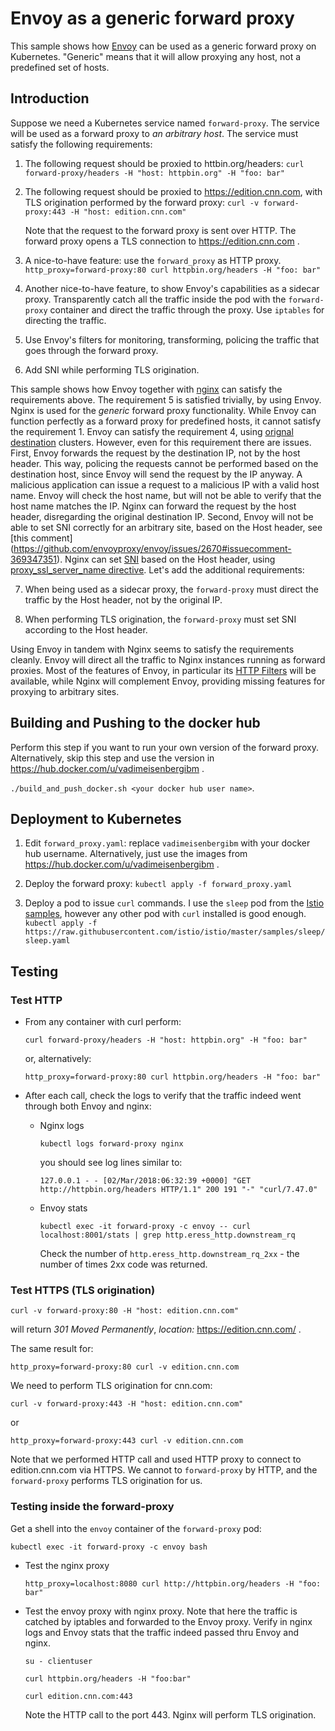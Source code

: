 # Envoy as a generic forward proxy
This sample shows how [Envoy](https://www.envoyproxy.io) can be used as a generic forward proxy on Kubernetes. "Generic" means that it will allow proxying any host, not a predefined set of hosts.

## Introduction
Suppose we need a Kubernetes service named `forward-proxy`. The service will be used as a forward proxy to *an arbitrary host*. The service must satisfy the following requirements:

1. The following request should be proxied to httbin.org/headers:
  `curl forward-proxy/headers -H "host: httpbin.org" -H "foo: bar"`

2. The following request should be proxied to https://edition.cnn.com, with TLS origination performed by the forward proxy:
  `curl -v forward-proxy:443 -H "host: edition.cnn.com"`

   Note that the request to the forward proxy is sent over HTTP. The forward proxy opens a TLS connection to
  https://edition.cnn.com .

3. A nice-to-have feature: use the `forward_proxy` as HTTP proxy.
  `http_proxy=forward-proxy:80 curl httpbin.org/headers -H "foo: bar"`

4. Another nice-to-have feature, to show Envoy's capabilities as a sidecar proxy. Transparently catch all the traffic inside the pod with the `forward-proxy` container and direct the traffic through the proxy. Use `iptables` for directing the traffic.

5. Use Envoy's filters for monitoring, transforming, policing the traffic that goes through the forward proxy.

6. Add SNI while performing TLS origination.

This sample shows how Envoy together with [nginx](https://www.nginx.com) can satisfy the requirements above. The requirement 5 is satisfied trivially, by using Envoy. Nginx is used for the _generic_ forward proxy functionality. While Envoy can function perfectly as a forward proxy for predefined hosts, it cannot satisfy the requirement 1. Envoy can satisfy the requirement 4, using [orignal destination](https://www.envoyproxy.io/docs/envoy/latest/intro/arch_overview/service_discovery.html#arch-overview-service-discovery-types-original-destination) clusters. However, even for this requirement there are issues. First, Envoy forwards the request by the destination IP, not by the host header. This way, policing the requests cannot be performed based on the destination host, since Envoy will send the request by the IP anyway. A malicious application can issue a request to a malicious IP with a valid host name. Envoy will check the host name, but will not be able to verify that the host name matches the IP. Nginx can forward the request by the host header, disregarding the original destination IP.
Second, Envoy will not be able to set SNI correctly for an arbitrary site, based on the Host header, see [this comment] (https://github.com/envoyproxy/envoy/issues/2670#issuecomment-369347351). Nginx can set [SNI](https://en.wikipedia.org/wiki/Server_Name_Indication) based on the Host header, using [proxy_ssl_server_name directive](http://nginx.org/en/docs/http/ngx_http_proxy_module.html#proxy_ssl_server_name). Let's add the additional requirements:

7. When being used as a sidecar proxy, the `forward-proxy` must direct the traffic by the Host header, not by the original IP.

8. When performing TLS origination, the `forward-proxy` must set SNI according to the Host header.

Using Envoy in tandem with Nginx seems to satisfy the requirements cleanly. Envoy will direct all the traffic to Nginx instances running as forward proxies. Most of the features of Envoy, in particular its [HTTP Filters](https://www.envoyproxy.io/docs/envoy/latest/intro/arch_overview/http_filters) will be available, while Nginx will complement Envoy, providing missing features for proxying to arbitrary sites.

## Building and Pushing to the docker hub
Perform this step if you want to run your own version of the forward proxy. Alternatively, skip this step and use the version in https://hub.docker.com/u/vadimeisenbergibm .

`./build_and_push_docker.sh <your docker hub user name>`.

## Deployment to Kubernetes
1. Edit `forward_proxy.yaml`: replace `vadimeisenbergibm` with your docker hub username. Alternatively, just use the images from https://hub.docker.com/u/vadimeisenbergibm .

2. Deploy the forward proxy:
`kubectl apply -f forward_proxy.yaml`

3. Deploy a pod to issue `curl` commands. I use the `sleep` pod from the [Istio samples](https://github.com/istio/istio/tree/master/samples), however any other pod with `curl` installed is good enough.
`kubectl apply -f https://raw.githubusercontent.com/istio/istio/master/samples/sleep/sleep.yaml`

## Testing
### Test HTTP
* From any container with curl perform:

  `curl forward-proxy/headers -H "host: httpbin.org" -H "foo: bar"`

  or, alternatively:

  `http_proxy=forward-proxy:80 curl httpbin.org/headers -H "foo: bar"`

* After each call, check the logs to verify that the traffic indeed went through both Envoy and nginx:

  * Nginx logs
  
    `kubectl logs forward-proxy nginx`

     you should see log lines similar to:

     `127.0.0.1 - - [02/Mar/2018:06:32:39 +0000] "GET http://httpbin.org/headers HTTP/1.1" 200 191 "-" "curl/7.47.0"`

  * Envoy stats

    `kubectl exec -it forward-proxy -c envoy -- curl localhost:8001/stats | grep http.eress_http.downstream_rq`

    Check the number of `http.eress_http.downstream_rq_2xx` - the number of times 2xx code was returned.

### Test HTTPS (TLS origination)
  `curl -v forward-proxy:80 -H "host: edition.cnn.com"`

  will return _301 Moved Permanently_, _location:_ https://edition.cnn.com/ .

  The same result for:

  `http_proxy=forward-proxy:80 curl -v edition.cnn.com`

  We need to perform TLS origination for cnn.com:

  `curl -v forward-proxy:443 -H "host: edition.cnn.com"`

  or

  `http_proxy=forward-proxy:443 curl -v edition.cnn.com`

  Note that we performed HTTP call and used HTTP proxy to connect to edition.cnn.com via HTTPS. We cannot to `forward-proxy` by HTTP, and the `forward-proxy` performs TLS origination for us.

### Testing inside the forward-proxy
Get a shell into the `envoy` container of the `forward-proxy` pod:

`kubectl exec -it forward-proxy -c envoy bash`

* Test the nginx proxy

  `http_proxy=localhost:8080 curl http://httpbin.org/headers -H "foo: bar"`

* Test the envoy proxy with nginx proxy. Note that here the traffic is catched by iptables and forwarded to the Envoy proxy. Verify in nginx logs and Envoy stats that the traffic indeed passed thru Envoy and nginx.

  `su - clientuser`

  `curl httpbin.org/headers -H "foo:bar"`

  `curl edition.cnn.com:443`

  Note the HTTP call to the port 443. Nginx will perform TLS origination.
